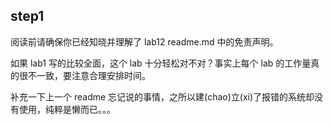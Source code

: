 ## step1

阅读前请确保你已经知晓并理解了 lab12 readme.md 中的免责声明。

如果 lab1 写的比较全面，这个 lab 十分轻松对不对？事实上每个 lab 的工作量真的很不一致，要注意合理安排时间。

补充一下上一个 readme 忘记说的事情，之所以建(chao)立(xi)了报错的系统却没有使用，纯粹是懒而已。。。
